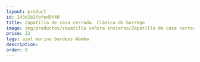 ```yaml
---
layout: product
id: 143d1b1fbfed0f40
title: Zapatilla de casa cerrada. Clásica de borrego
image: img/productos/zapatilla señora invierno/Zapatilla de casa cerrada. Clásica de borrego=22=azul marino burdeos Wamba.webp
price: 22
tags: azul marino burdeos Wamba
description: 
order: 0
---
```

